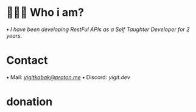 # 🦹🏻‍♂️ Who i am?
**•** *I have been developing RestFul APIs as a Self Taughter Developer for 2 years.*

# Contact
**•** Mail: *yigitkabak@proton.me*
**•** Discord: *yigit.dev*

# donation 
